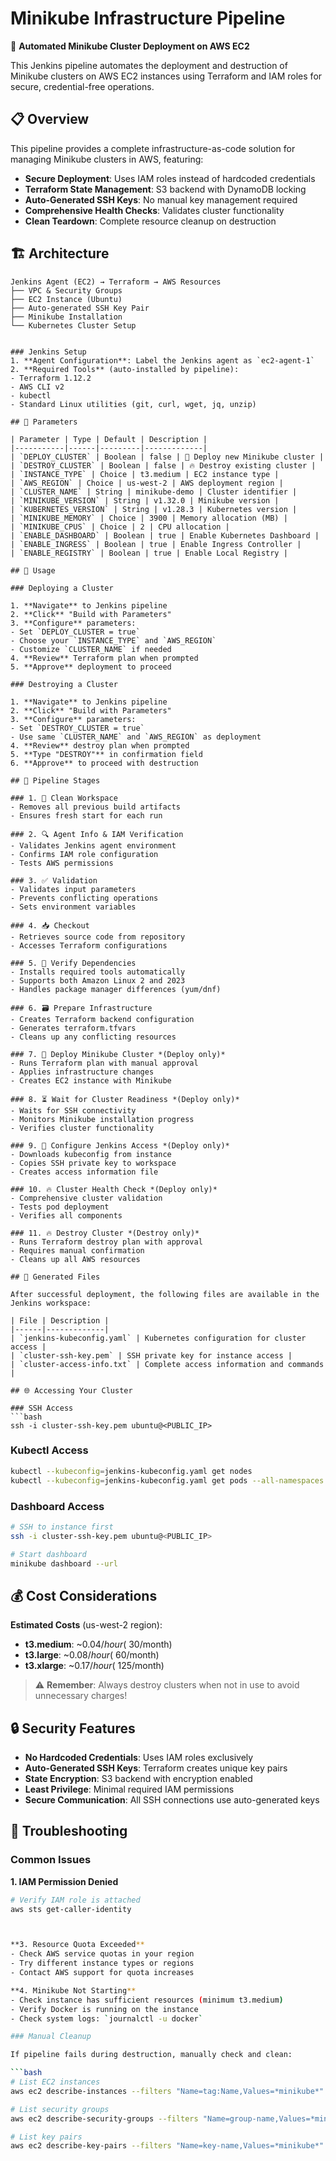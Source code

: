 # Minikube Infrastructure Pipeline

🚀 **Automated Minikube Cluster Deployment on AWS EC2**

This Jenkins pipeline automates the deployment and destruction of Minikube clusters on AWS EC2 instances using Terraform and IAM roles for secure, credential-free operations.

## 📋 Overview

This pipeline provides a complete infrastructure-as-code solution for managing Minikube clusters in AWS, featuring:

- **Secure Deployment**: Uses IAM roles instead of hardcoded credentials
- **Terraform State Management**: S3 backend with DynamoDB locking
- **Auto-Generated SSH Keys**: No manual key management required
- **Comprehensive Health Checks**: Validates cluster functionality
- **Clean Teardown**: Complete resource cleanup on destruction

## 🏗️ Architecture

```
Jenkins Agent (EC2) → Terraform → AWS Resources
├── VPC & Security Groups
├── EC2 Instance (Ubuntu)
├── Auto-generated SSH Key Pair
├── Minikube Installation
└── Kubernetes Cluster Setup
```


   ```

### Jenkins Setup
1. **Agent Configuration**: Label the Jenkins agent as `ec2-agent-1`
2. **Required Tools** (auto-installed by pipeline):
   - Terraform 1.12.2
   - AWS CLI v2
   - kubectl
   - Standard Linux utilities (git, curl, wget, jq, unzip)

## 📝 Parameters

| Parameter | Type | Default | Description |
|-----------|------|---------|-------------|
| `DEPLOY_CLUSTER` | Boolean | false | 🚀 Deploy new Minikube cluster |
| `DESTROY_CLUSTER` | Boolean | false | 🔥 Destroy existing cluster |
| `INSTANCE_TYPE` | Choice | t3.medium | EC2 instance type |
| `AWS_REGION` | Choice | us-west-2 | AWS deployment region |
| `CLUSTER_NAME` | String | minikube-demo | Cluster identifier |
| `MINIKUBE_VERSION` | String | v1.32.0 | Minikube version |
| `KUBERNETES_VERSION` | String | v1.28.3 | Kubernetes version |
| `MINIKUBE_MEMORY` | Choice | 3900 | Memory allocation (MB) |
| `MINIKUBE_CPUS` | Choice | 2 | CPU allocation |
| `ENABLE_DASHBOARD` | Boolean | true | Enable Kubernetes Dashboard |
| `ENABLE_INGRESS` | Boolean | true | Enable Ingress Controller |
| `ENABLE_REGISTRY` | Boolean | true | Enable Local Registry |

## 🚀 Usage

### Deploying a Cluster

1. **Navigate** to Jenkins pipeline
2. **Click** "Build with Parameters"
3. **Configure** parameters:
   - Set `DEPLOY_CLUSTER = true`
   - Choose your `INSTANCE_TYPE` and `AWS_REGION`
   - Customize `CLUSTER_NAME` if needed
4. **Review** Terraform plan when prompted
5. **Approve** deployment to proceed

### Destroying a Cluster

1. **Navigate** to Jenkins pipeline
2. **Click** "Build with Parameters"
3. **Configure** parameters:
   - Set `DESTROY_CLUSTER = true`
   - Use same `CLUSTER_NAME` and `AWS_REGION` as deployment
4. **Review** destroy plan when prompted
5. **Type "DESTROY"** in confirmation field
6. **Approve** to proceed with destruction

## 📂 Pipeline Stages

### 1. 🧹 Clean Workspace
- Removes all previous build artifacts
- Ensures fresh start for each run

### 2. 🔍 Agent Info & IAM Verification
- Validates Jenkins agent environment
- Confirms IAM role configuration
- Tests AWS permissions

### 3. ✅ Validation
- Validates input parameters
- Prevents conflicting operations
- Sets environment variables

### 4. 📥 Checkout
- Retrieves source code from repository
- Accesses Terraform configurations

### 5. 🔧 Verify Dependencies
- Installs required tools automatically
- Supports both Amazon Linux 2 and 2023
- Handles package manager differences (yum/dnf)

### 6. 🗃️ Prepare Infrastructure
- Creates Terraform backend configuration
- Generates terraform.tfvars
- Cleans up any conflicting resources

### 7. 🚀 Deploy Minikube Cluster *(Deploy only)*
- Runs Terraform plan with manual approval
- Applies infrastructure changes
- Creates EC2 instance with Minikube

### 8. ⏳ Wait for Cluster Readiness *(Deploy only)*
- Waits for SSH connectivity
- Monitors Minikube installation progress
- Verifies cluster functionality

### 9. 🔧 Configure Jenkins Access *(Deploy only)*
- Downloads kubeconfig from instance
- Copies SSH private key to workspace
- Creates access information file

### 10. 🔥 Cluster Health Check *(Deploy only)*
- Comprehensive cluster validation
- Tests pod deployment
- Verifies all components

### 11. 🔥 Destroy Cluster *(Destroy only)*
- Runs Terraform destroy plan with approval
- Requires manual confirmation
- Cleans up all AWS resources

## 📁 Generated Files

After successful deployment, the following files are available in the Jenkins workspace:

| File | Description |
|------|-------------|
| `jenkins-kubeconfig.yaml` | Kubernetes configuration for cluster access |
| `cluster-ssh-key.pem` | SSH private key for instance access |
| `cluster-access-info.txt` | Complete access information and commands |

## 🌐 Accessing Your Cluster

### SSH Access
```bash
ssh -i cluster-ssh-key.pem ubuntu@<PUBLIC_IP>
```

### Kubectl Access
```bash
kubectl --kubeconfig=jenkins-kubeconfig.yaml get nodes
kubectl --kubeconfig=jenkins-kubeconfig.yaml get pods --all-namespaces
```

### Dashboard Access
```bash
# SSH to instance first
ssh -i cluster-ssh-key.pem ubuntu@<PUBLIC_IP>

# Start dashboard
minikube dashboard --url
```

## 💰 Cost Considerations

**Estimated Costs** (us-west-2 region):
- **t3.medium**: ~$0.04/hour (~$30/month)
- **t3.large**: ~$0.08/hour (~$60/month)
- **t3.xlarge**: ~$0.17/hour (~$125/month)

> ⚠️ **Remember**: Always destroy clusters when not in use to avoid unnecessary charges!

## 🔒 Security Features

- **No Hardcoded Credentials**: Uses IAM roles exclusively
- **Auto-Generated SSH Keys**: Terraform creates unique key pairs
- **State Encryption**: S3 backend with encryption enabled
- **Least Privilege**: Minimal required IAM permissions
- **Secure Communication**: All SSH connections use auto-generated keys

## 🐛 Troubleshooting

### Common Issues

**1. IAM Permission Denied**
```bash
# Verify IAM role is attached
aws sts get-caller-identity



**3. Resource Quota Exceeded**
- Check AWS service quotas in your region
- Try different instance types or regions
- Contact AWS support for quota increases

**4. Minikube Not Starting**
- Check instance has sufficient resources (minimum t3.medium)
- Verify Docker is running on the instance
- Check system logs: `journalctl -u docker`

### Manual Cleanup

If pipeline fails during destruction, manually check and clean:

```bash
# List EC2 instances
aws ec2 describe-instances --filters "Name=tag:Name,Values=*minikube*"

# List security groups
aws ec2 describe-security-groups --filters "Name=group-name,Values=*minikube*"

# List key pairs
aws ec2 describe-key-pairs --filters "Name=key-name,Values=*minikube*"
```




